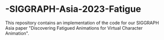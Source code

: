 # -SIGGRAPH-Asia-2023-Fatigue
This repository contains an implementation of the code for our SIGGRAPH Asia paper "Discovering Fatigued Animations for Virtual Character Animation".
